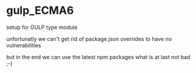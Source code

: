 # gulp_ECMA6

setup for GULP type module

unfortunatly we can't get rid of package.json overrides to have no vulnerabilities

but in the end we can use the latest npm packages what is at last not bad ;-)
